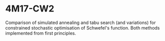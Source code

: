 # 4M17-CW2

Comparison of simulated annealing and tabu search (and variations) for constrained stochastic optimisation of Schwefel's function. Both methods implemented from first principles.
